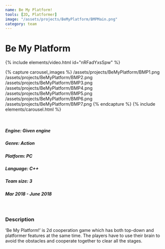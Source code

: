 ```yaml
---
name: Be My Platform!
tools: [2D, Platformer]
image: "/assets/projects/BeMyPlatform/BMPMain.png"
category: team
---
```



# Be My Platform

{% include elements/video.html id="nRFadYxsSpw" %}

{% capture carousel_images %}
/assets/projects/BeMyPlatform/BMP1.png
/assets/projects/BeMyPlatform/BMP2.png
/assets/projects/BeMyPlatform/BMP3.png
/assets/projects/BeMyPlatform/BMP4.png
/assets/projects/BeMyPlatform/BMP5.png
/assets/projects/BeMyPlatform/BMP6.png
/assets/projects/BeMyPlatform/BMP7.png
{% endcapture %}
{% include elements/carousel.html %}

<br/>

##### Engine: Given engine
##### Genre: Action
##### Platform: PC 
##### Language: C++
##### Team size: 3
##### Mar 2018 - June 2018

<br/>

### Description

‘Be My Platform!’ is 2d cooperation game which has both top-down and platformer features at the same time. The players have to use their brain to avoid the obstacles and cooperate together to clear all the stages.

<br/>
<br/>
